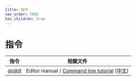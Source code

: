 ```yaml
---
title: 指令
nav_order: 7000
has_children: true
---
```


# 指令

| 指令 | 相關文件 |
| --- | --- |
| [godot](command/godot) | Editor manual / [Command line tutorial](https://docs.godotengine.org/en/stable/tutorials/editor/command_line_tutorial.html) ([中文](https://docs.godotengine.org/zh_TW/stable/tutorials/editor/command_line_tutorial.html)) |
